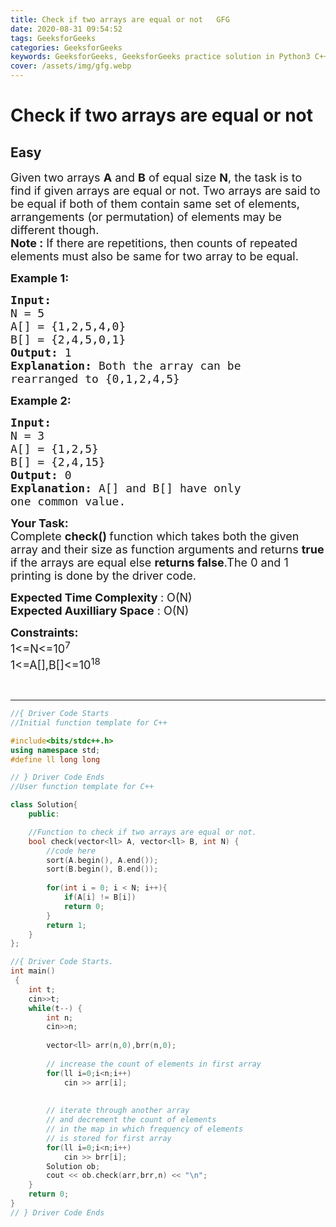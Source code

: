 ```yaml
---
title: Check if two arrays are equal or not   GFG
date: 2020-08-31 09:54:52
tags: GeeksforGeeks
categories: GeeksforGeeks
keywords: GeeksforGeeks, GeeksforGeeks practice solution in Python3 C++ Java, Check if two arrays are equal or not - GFG solution
cover: /assets/img/gfg.webp
---
```



# Check if two arrays are equal or not
## Easy
<div class="problems_problem_content__Xm_eO"><p><span style="font-size:18px">Given two arrays <strong>A</strong> and <strong>B</strong> of equal size <strong>N</strong>, the task is to find if given arrays are equal or not. Two arrays are said to be equal if both of them contain same set of elements, arrangements (or permutation) of elements may be different though.<br>
<strong>Note :</strong>&nbsp;If there are repetitions, then counts of repeated elements must also be same for two array to be equal.</span></p>

<p><span style="font-size:18px"><strong>Example 1:</strong></span></p>

<pre><span style="font-size:18px"><strong>Input:
</strong>N = 5
A[] = {1,2,5,4,0}
B[] = {2,4,5,0,1}
<strong>Output: </strong>1<strong>
Explanation: </strong>Both the array can be 
rearranged to {0,1,2,4,5}</span>
</pre>

<p><span style="font-size:18px"><strong>Example 2:</strong></span></p>

<pre><span style="font-size:18px"><strong>Input:
</strong>N = 3
A[] = {1,2,5}
B[] = {2,4,15}
<strong>Output: </strong>0<strong>
Explanation: </strong>A[] and B[] have only 
one common value.</span></pre>

<p><span style="font-size:18px"><strong>Your Task:</strong><br>
Complete&nbsp;<strong>check() </strong>function which takes both the given array and their size as function arguments and returns <strong>true</strong> if the arrays are equal else <strong>returns false</strong>.The 0 and 1 printing is done by the driver code.</span></p>

<p><span style="font-size:18px"><strong>Expected Time Complexity </strong>: O(N)<br>
<strong>Expected Auxilliary Space</strong> : O(N)</span></p>

<p><span style="font-size:18px"><strong>Constraints:</strong><br>
1&lt;=N&lt;=10<sup>7</sup><br>
1&lt;=A[],B[]&lt;=10<sup>18</sup></span></p>

<p>&nbsp;</p>
</div>

---




```cpp
//{ Driver Code Starts
//Initial function template for C++

#include<bits/stdc++.h>
using namespace std;
#define ll long long 

// } Driver Code Ends
//User function template for C++

class Solution{
    public:

    //Function to check if two arrays are equal or not.
    bool check(vector<ll> A, vector<ll> B, int N) {
        //code here
        sort(A.begin(), A.end());
        sort(B.begin(), B.end());
        
        for(int i = 0; i < N; i++){
            if(A[i] != B[i])
            return 0;
        }
        return 1;
    }
};

//{ Driver Code Starts.
int main()
 {
    int t;
    cin>>t;
    while(t--) {
        int n;
        cin>>n;
        
        vector<ll> arr(n,0),brr(n,0);
        
        // increase the count of elements in first array
        for(ll i=0;i<n;i++)
            cin >> arr[i];
        
        
        // iterate through another array
        // and decrement the count of elements
        // in the map in which frequency of elements
        // is stored for first array
        for(ll i=0;i<n;i++)
            cin >> brr[i];
        Solution ob;
        cout << ob.check(arr,brr,n) << "\n";
    }
	return 0;
}
// } Driver Code Ends
```
